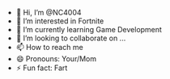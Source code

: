 - 👋 Hi, I’m @NC4004
- 👀 I’m interested in Fortnite 
- 🌱 I’m currently learning Game Development
- 💞️ I’m looking to collaborate on ...
- 📫 How to reach me 
- 😄 Pronouns: Your/Mom
- ⚡ Fun fact: Fart

<!---
NC4004/NC4004 is a ✨ special ✨ repository because its `README.md` (this file) appears on your GitHub profile.
You can click the Preview link to take a look at your changes.
--->
